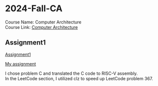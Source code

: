 # 2024-Fall-CA

Course Name: Computer Architecture <br>
Course Link: [Computer Architecture](https://wiki.csie.ncku.edu.tw/arch/schedule)

## Assignment1

[Assignment1](https://hackmd.io/@sysprog/2024-arch-homework1)

[My assignment](https://hackmd.io/elZqgNAMQ0WXHlAILcgfxw?both)

I chose problem C and translated the C code to RISC-V assembly.<br>
In the LeetCode section, I utilized clz to speed up LeetCode problem 367.
